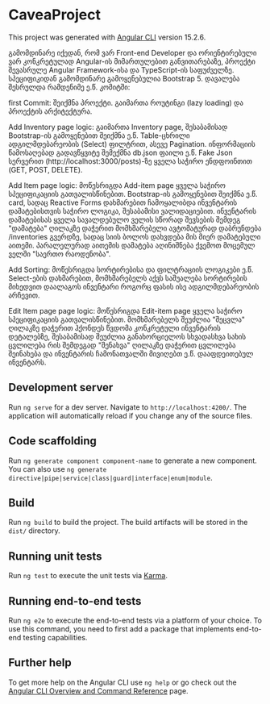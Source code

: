 # CaveaProject

This project was generated with [Angular CLI](https://github.com/angular/angular-cli) version 15.2.6.

  გამომდინარე იქედან, რომ ვარ Front-end Developer და ორიენტირებული ვარ 
კონკრეტულად Angular-ის მიმართულებით განვითარებაზე, 
პროექტი შევასრულე Angular Framework-ისა და TypeScript-ის
საფუძველზე. სპეციფიკიდან გამომდინარე გამოყენებულია Bootstrap 5. 
დავალება შესრულდა რამდენიმე ე.წ. კომიტში:

first Commit: შეიქმნა პროექტი. გაიმართა როუტინგი (lazy loading) და პროექტის არქიტექტურა.

Add Inventory page logic: გაიმართა Inventory page, შესაბამისად
Bootstrap-ის გამოყენებით შეიქმნა ე.წ. Table-ცხრილი ადგილმდებარეობის (Select) ფილტრით, ასევე Pagination.
ინფორმაციის წამოსაღებად გადავწყვიტე შემექმნა db.json ფაილი ე.წ. Fake Json სერვერით (http://localhost:3000/posts)-ზე
ყველა საჭირო ენდფოინთით (GET, POST, DELETE).

Add Item page logic: მოწესრიგდა Add-item page ყველა საჭირო სპეციფიკაციის გათვალისწინებით. Bootstrap-ის გამოყენებით
შეიქმნა ე.წ. card, სადაც Reactive Forms დახმარებით ჩამოყალიბდა ინვენტარის დამატებისთვის საჭირო ლოგიკა, შესაბამისი ვალიდაციებით.
ინვენტარის დამატებისას ყველა სავალდებულო ველის სწორად შევსების შემდეგ "დამატება" ღილაკზე დაჭერით
მომხმარებელი ავტომატურად დაბრუნდება /inventories გვერდზე, სადაც სიის ბოლოს დახვდება მის მიერ დამატებული აითემი.
პარალელურად აითემის დამატება აღინიშნება ქვემოთ მოცემულ ველში "საერთო რაოდენობა".

Add Sorting: მოწესრიგდა სორტირებისა და ფილტრაციის ლოგიკები ე.წ. Select-ების დახმარებით, მომხმარებელს აქვს საშუალება სორტირების მიხედვით დაალაგოს ინვენტარი როგორც ფასის ისე ადგილმდებარეობის არჩევით.

Edit Item page page logic: მოწესრიგდა Edit-item page ყველა საჭირო სპეციფიკაციის გათვალისწინებით. მომხმარებელს შეუძლია "შეცვლა" ღილაკზე
დაჭერით ჰქონდეს წვდომა კონკრეტული ინვენტარის დეტალებზე, შესაბამისად შეუძლია განახორციელოს სხვადასხვა სახის ცვლილება რის შემდეგად "შენახვა" ღილაკზე დაჭერით ცვლილება შეინახება და ინვენტარის ჩამონათვალში მივიღებთ ე.წ. დააფდეითებულ ინვენტარს.






## Development server

Run `ng serve` for a dev server. Navigate to `http://localhost:4200/`. The application will automatically reload if you change any of the source files.

## Code scaffolding

Run `ng generate component component-name` to generate a new component. You can also use `ng generate directive|pipe|service|class|guard|interface|enum|module`.

## Build

Run `ng build` to build the project. The build artifacts will be stored in the `dist/` directory.

## Running unit tests

Run `ng test` to execute the unit tests via [Karma](https://karma-runner.github.io).

## Running end-to-end tests

Run `ng e2e` to execute the end-to-end tests via a platform of your choice. To use this command, you need to first add a package that implements end-to-end testing capabilities.

## Further help

To get more help on the Angular CLI use `ng help` or go check out the [Angular CLI Overview and Command Reference](https://angular.io/cli) page.
